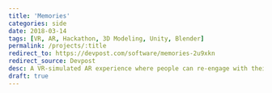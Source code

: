 ```yaml
---
title: 'Memories'
categories: side
date: 2018-03-14
tags: [VR, AR, Hackathon, 3D Modeling, Unity, Blender]
permalink: /projects/:title
redirect_to: https://devpost.com/software/memories-2u9xkn
redirect_source: Devpost
desc: A VR-simulated AR experience where people can re-engage with their photogrammertry memories. Winning project for the content production category at the 2018 Creating Reality Hackathon.
draft: true
---
```

